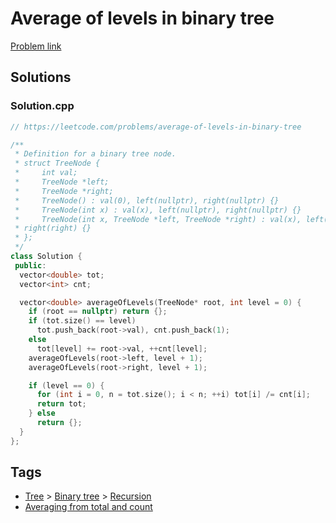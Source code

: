 # Average of levels in binary tree

[Problem link](https://leetcode.com/problems/average-of-levels-in-binary-tree)

## Solutions


### Solution.cpp
```cpp
// https://leetcode.com/problems/average-of-levels-in-binary-tree

/**
 * Definition for a binary tree node.
 * struct TreeNode {
 *     int val;
 *     TreeNode *left;
 *     TreeNode *right;
 *     TreeNode() : val(0), left(nullptr), right(nullptr) {}
 *     TreeNode(int x) : val(x), left(nullptr), right(nullptr) {}
 *     TreeNode(int x, TreeNode *left, TreeNode *right) : val(x), left(left),
 * right(right) {}
 * };
 */
class Solution {
 public:
  vector<double> tot;
  vector<int> cnt;

  vector<double> averageOfLevels(TreeNode* root, int level = 0) {
    if (root == nullptr) return {};
    if (tot.size() == level)
      tot.push_back(root->val), cnt.push_back(1);
    else
      tot[level] += root->val, ++cnt[level];
    averageOfLevels(root->left, level + 1);
    averageOfLevels(root->right, level + 1);

    if (level == 0) {
      for (int i = 0, n = tot.size(); i < n; ++i) tot[i] /= cnt[i];
      return tot;
    } else
      return {};
  }
};
```
## Tags

* [Tree](/Collections/tree.md#tree) > [Binary tree](/Collections/tree.md#binary-tree) > [Recursion](/Collections/tree.md#recursion)
* [Averaging from total and count](/Collections/averaging-from-total-and-count.md#averaging-from-total-and-count)

